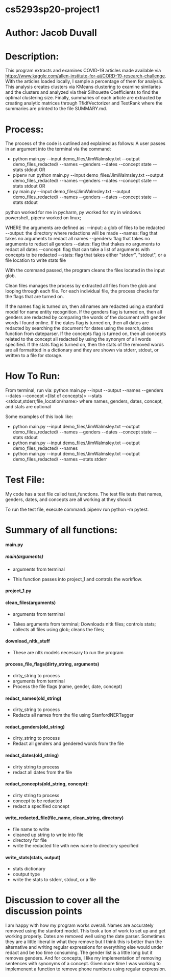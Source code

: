 # cs5293sp20-project1
# Author: Jacob Duvall


# Description:
This program extracts and examines COVID-19 articles made available via https://www.kaggle.com/allen-institute-for-ai/CORD-19-research-challenge. With the articles loaded locally, I sample a percentage of them for analysis. This analysis creates clusters via KMeans clustering to examine similaries and the clusters and analyzed via their Silhouette Coefficients to find the optimal clustering size. Finally, summaries of each article are extracted by creating analytic matrices through TfidfVectorizer and TextRank where the summaries are printed to the file SUMMARY.md.

# Process:
The process of the code is outlined and explained as follows:
A user passes in an argument into the terminal via the command:

 - python main.py --input demo_files/JimWalmsley.txt --output demo_files_redacted/ --names --genders --dates --concept state --stats stdout
OR
 - pipenv run python main.py --input demo_files/JimWalmsley.txt --output demo_files_redacted/ --names --genders --dates --concept state --stats stdout
OR 
 - py main.py --input demo_files/JimWalmsley.txt --output demo_files_redacted/ --names --genders --dates --concept state --stats stdout

python worked for me in pycharm, py worked for my in windows powershell, pipenv worked on linux; 

WHERE the arguments are defined as:
--input: a glob of files to be redacted
--output: the directory where redactions will be made
--names: flag that takes no arguments to redact all names
--genders: flag that takes no arguments to redact all genders
--dates: flag that thakes no arguments to redact all dates
--concept: flag that can take a list of arguments with concepts to be redacted
--stats: flag that takes either "stderr", "stdout", or a file location to write stats file

With the command passed, the program cleans the files located in the input glob. 

Clean files manages the process by extracted all files from the glob and looping through each file. For each individual file, the process checks for the flags that are turned on. 

If the names flag is turned on, then all names are redacted using a stanford model for name entity recognition.
If the genders flag is turned on, then all genders are redacted by comparing the words of the document with gender words I found online.
If the dates flag is turned on, then all dates are redacted by searching the document for dates using the search_dates function from dateparser.
If the concepts flag is turned on, then all concepts related to the concept all redacted by using the synonym of all words specified.
If the stats flag is turned on, then the stats of the removed words are all formattted in a dictionary and they are shown via stderr, stdout, or written to a file for storage. 

# How To Run:
 From terminal, run via: python main.py --input <glob file> --output <directory> --names --genders --dates --concept <[list of concepts]> --stats <stdout,stderr,file_location/name>
  where names, genders, dates, concept, and stats are optional
 
 Some examples of this look like: 
 - python main.py --input demo_files/JimWalmsley.txt --output demo_files_redacted/ --names --genders --dates --concept state --stats stdout
- python main.py --input demo_files/JimWalmsley.txt --output demo_files_redacted/ --names
- python main.py --input demo_files/JimWalmsley.txt --output demo_files_redacted/ --names --stats stderr
 
 # Test File:
 My code has a test file called test_functions. 
 The test file tests that names, genders, dates, and concepts are all working at they should.
 
 To run the test file, execute command: pipenv run python -m pytest.
 
# Summary of all functions:
 #### main.py
 ##### main(arguments)
 - arguments from terminal
 * This function passes into project_1 and controls the workflow.
 
 #### project_1.py
 #### clean_files(arguments)
 - arguments from terminal
 * Takes arguments from terminal; Downloads nltk files; controls stats; collects all files using glob; cleans the files;
 
 #### download_nltk_stuff
 * These are nltk models necessary to run the program
 
 #### process_file_flags(dirty_string, arguments)
 - dirty_string to process
 - arguments from terminal
 - Process the file flags (name, gender, date, concept)
 
 #### redact_names(old_string)
 - dirty_string to process
 - Redacts all names from the file using StanfordNERTagger
 
 #### redact_genders(old_string)
 - dirty_string to process
 - Redact all genders and gendered words from the file

#### redact_dates(old_string)
- dirty string to process
- redact all dates from the file

#### redact_concepts(old_string, concept):
- dirty string to process
- concept to be redacted
- redact a specified concept

#### write_redacted_file(file_name, clean_string, directory)
- file name to write
- cleaned up string to write into file
- directory for file
- write the redacted file with new name to directory specified

#### write_stats(stats, output)
- stats dictionary
- ooutput type
- write the stats to stderr, stdout, or a file


# Discussion to cover all the discussion points
I am happy with how my program works overall. Names are accurately removed using the stanford model. This took a ton of work to set up and get working properly. Dates are removed well using the date parser. Sometimes they are a little liberal in what they remove but I think this is better than the alternative and writing regular expressions for everything else would under redact and be too time consuming. The gender list is a little long but it removes genders. And for concepts, I like my implementation of removing sentences with synonyms of a concept. Given more time I was working to implemenent a function to remove phone numbers using regular expression. 
